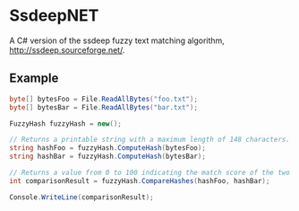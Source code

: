 SsdeepNET
=========
A C# version of the ssdeep fuzzy text matching algorithm, http://ssdeep.sourceforge.net/.

Example
------

```cs
byte[] bytesFoo = File.ReadAllBytes("foo.txt");
byte[] bytesBar = File.ReadAllBytes("bar.txt");

FuzzyHash fuzzyHash = new();

// Returns a printable string with a maximum length of 148 characters.
string hashFoo = fuzzyHash.ComputeHash(bytesFoo);
string hashBar = fuzzyHash.ComputeHash(bytesBar);

// Returns a value from 0 to 100 indicating the match score of the two hashes.
int comparisonResult = fuzzyHash.CompareHashes(hashFoo, hashBar);

Console.WriteLine(comparisonResult);
```
